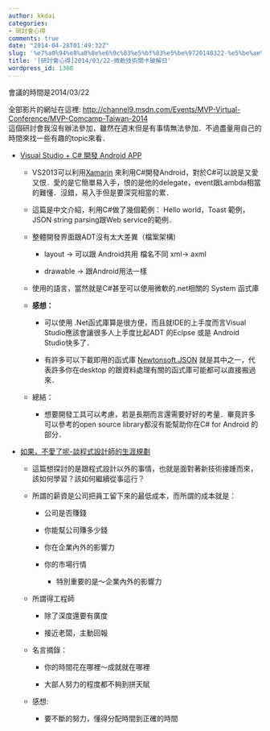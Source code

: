 ```yaml
---
author: kkdai
categories:
- 研討會心得
comments: true
date: "2014-04-28T01:49:32Z"
slug: '%e7%a0%94%e8%a8%8e%e6%9c%83%e5%bf%83%e5%be%9720140322-%e5%be%ae%e8%bb%9f%e6%8a%80%e8%a1%93%e9%97%9c%e5%8d%a1%e7%a0%b4%e8%a7%a3%e6%97%a5'
title: '[研討會心得]2014/03/22-微軟技術關卡破解日'
wordpress_id: 1388
---
```


會議的時間是2014/03/22




全部影片的網址在這裡: [http://channel9.msdn.com/Events/MVP-Virtual-Conference/MVP-Comcamp-Taiwan-2014  
](http://channel9.msdn.com/Events/MVP-Virtual-Conference/MVP-Comcamp-Taiwan-2014)這個研討會我沒有辦法參加，雖然在週末但是有事情無法參加．不過盡量用自己的時間來找一些有趣的topic來看．






  * [Visual Studio + C# 開發 Android APP](http://channel9.msdn.com/Events/MVP-Virtual-Conference/MVP-Comcamp-Taiwan-2014/Developing-Android-Apps-Using-Visual-Studio-And-C-Sharp)



    * VS2013可以利用[Xamarin](https://xamarin.com/) 來利用C#開發Android，對於C#可以說是又愛又恨．愛的是它簡單易入手，恨的是他的delegate，event跟Lambda相當的難懂．沒錯，易入手但是要深究相當的累．


    * 這篇是中文介紹，利用C#做了幾個範例： Hello world，Toast 範例，JSON string parsing跟Web service的範例．


    * 整體開發界面跟ADT沒有太大差異（檔案架構)



      * layout -> 可以跟 Android共用 檔名不同 xml-> axml


      * drawable -> 跟Android用法一樣



    * 使用的語言，當然就是C#甚至可以使用微軟的.net相關的 System 函式庫


    * **感想：**



      * 可以使用 .Net函式庫算是很方便，而且就IDE的上手度而言Visual Studio應該會讓很多人上手度比起ADT 的Eclpse 或是 Android Studio快多了．


      * 有許多可以下載即用的函式庫 [Newtonsoft.JSON](http://james.newtonking.com/json) 就是其中之一，代表許多你在desktop 的跟資料處理有關的函式庫可能都可以直接搬過來．



    * 總結： 



      * 想要開發工具可以考慮，若是長期而言還需要好好的考量．畢竟許多可以參考的open source library都沒有能幫助你在C# for Android 的部分．




  * [如果，不愛了呢-談程式設計師的生涯規劃](http://channel9.msdn.com/Events/MVP-Virtual-Conference/MVP-Comcamp-Taiwan-2014/Career-Development-For-Programmers)



    * 這篇想探討的是跟程式設計以外的事情，也就是面對著新技術接踵而來，該如何學習？該如何繼續從事這行？


    * 所謂的薪資是公司把員工留下來的最低成本，而所謂的成本就是：



      * 公司是否賺錢


      * 你能幫公司賺多少錢


      * 你在企業內外的影響力


      * 你的市場行情



        * 特別重要的是～企業內外的影響力




    * 所謂得工程師



      * 除了深度還要有廣度


      * 接近老闆，主動回報



    * 名言摘錄：



      * 你的時間花在哪裡～成就就在哪裡


      * 大部人努力的程度都不夠到拼天賦



    * 感想:



      * 要不斷的努力，懂得分配時間到正確的時間





